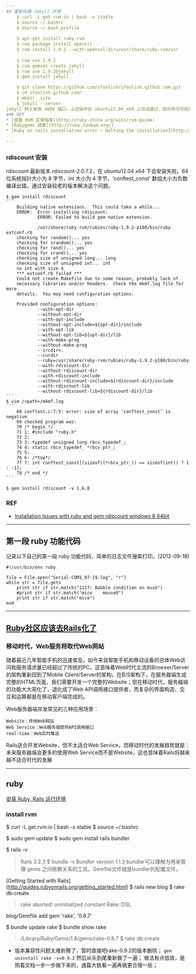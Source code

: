 ```yaml
---
## 重新构建 Jekyll 环境
    $ curl -L get.rvm.io | bash -s stable
    $ source ~/.bashrc
    $ source ~/.bash_profile
    
    $ apt-get install ruby-rvm
    $ rvm package install openssl
    $ rvm install 1.9.2 --with-openssl-dir=/usr/share/ruby-rvm/usr
    
    $ rvm use 1.9.2
    $ rvm gemset create jekyll
    $ rvm use 1.9.2@jekyll
    $ gem install jekyll

    $ git clone https://github.com/sfoolish/sfoolish.github.com.git
    $ cd sfoolish.github.com/
    $ mkdir _site
    $ jekyll --server
jekyll 默认使用 4000 端口，上述操作在 ubuntu12.04_x64 上测试通过，部分命令可能需要 `sudo`。
### REF
* [查看 RVM 实用指南](http://ruby-china.org/wiki/rvm-guide)
* [Rubygems 镜像](http://ruby.taobao.org/)
* [Ruby on rails installation error – Halting the installation](http://vkarthickeyan.wordpress.com/2012/02/03/)

---
```

### rdiscount 安装
rdiscount 最新版本 rdiscount-2.0.7.2，在 ubuntu12.04 x64 下会安装失败。64 位系统指针大小为 8 字节，int 大小为 4 字节，‘conftest_const’ 数组大小为负数编译出错。通过安装较老的版本解决这个问题。
    
    $ gem install rdiscount
    ```
        Building native extensions.  This could take a while...
        ERROR:  Error installing rdiscount:
                ERROR: Failed to build gem native extension.
        
                /usr/share/ruby-rvm/rubies/ruby-1.9.2-p180/bin/ruby extconf.rb
        checking for random()... yes
        checking for srandom()... yes
        checking for rand()... yes
        checking for srand()... yes
        checking size of unsigned long... long
        checking size of unsigned int... int
        no int with size 4
        *** extconf.rb failed ***
        Could not create Makefile due to some reason, probably lack of
        necessary libraries and/or headers.  Check the mkmf.log file for more
        details.  You may need configuration options.
        
        Provided configuration options:
                --with-opt-dir
                --without-opt-dir
                --with-opt-include
                --without-opt-include=${opt-dir}/include
                --with-opt-lib
                --without-opt-lib=${opt-dir}/lib
                --with-make-prog
                --without-make-prog
                --srcdir=.
                --curdir
                --ruby=/usr/share/ruby-rvm/rubies/ruby-1.9.2-p180/bin/ruby
                --with-rdiscount-dir
                --without-rdiscount-dir
                --with-rdiscount-include
                --without-rdiscount-include=${rdiscount-dir}/include
                --with-rdiscount-lib
                --without-rdiscount-lib=${rdiscount-dir}/lib
    ```
    $ vim /<path>/mkmf.log
    ```
        68 conftest.c:7:5: error: size of array ‘conftest_const’ is negative
        69 checked program was:
        70 /* begin */
        71 1: #include "ruby.h"
        72 2:
        73 3: typedef unsigned long rbcv_typedef_;
        74 4: static rbcv_typedef_ *rbcv_ptr_;
        75 5:
        76 6: /*top*/
        77 7: int conftest_const[(sizeof((*rbcv_ptr_)) == sizeof(int)) ? 1 : -1];
        78 /* end */
    ```

    $ gem install rdiscount -v 1.6.8
### REF
* [Installation Issues with ruby and gem rdiscount windows 8 64bit](http://stackoverflow.com/questions/15283059/installation-issues-with-ruby-and-gem-rdiscount-windows-8-64bit)

---
## 第一段 ruby 功能代码
记录以下自己的第一段 ruby 功能代码，简单的日志文件搜索打印。(2012-09-18)

    #!/usr/bin/env ruby

    file = File.open("Serial-COM1_07-19.log", "r")
    while str = file.gets
        print str if str.match("1117: Babble condition on musb")
        #print str if str.match("mice    mouse0")
        print str if str.match("mice")
    end

---
## [Ruby社区应该去Rails化了](http://robbinfan.com/blog/40/ruby-off-rails)
### 移动时代，Web服务将取代Web网站
随着最近几年智能手机的迅速普及，如今来自智能手机和移动设备的总体Web访问和服务请求量已经超过了传统的PC，这意味着Web时代主流的Browser/Server的架构重新回到了Mobile Client/Server的架构。在B/S架构下，在服务器端生成完整的HTML页面，我们需要开发一个完整的Website；但在移动时代，服务器端的功能大大简化了，退化成了Web API调用接口提供者，而复杂的界面构造、交互和运算都是在移动客户端完成的。

Web服务器端并发常见的三种应用场景：

    Website：传统Web网站
    Web Service：Web服务端提供API调用接口
    real-time：Web实时推送

Rails适合开发Website，但不太适合Web Service，而移动时代的发展趋势就是：未来服务器端会更多的使用Web Service而不是Website，这也意味着Rails将越来越不适合时代的发展

---
## ruby
[安装 Ruby, Rails 运行环境](http://ruby-china.org/wiki/install_ruby_guide)
### install rvm
$ curl -L get.rvm.io | bash -s stable
$ source ~/.bashrc 

$ sudo gem update
$ sudo gem install rails bundler

$ rails -v
> Rails 3.2.3
$ bundle -v
> Bundler version 1.1.3
bundler可以理解为用来管理 gems 之间依赖关系的工具。Gemfile文件就是bundler的配置文件。

[Getting Started with Rails]
(http://guides.rubyonrails.org/getting_started.html)
$ rails new blog
$ rake db:create
> rake aborted!
> uninitialized constant Rake::DSL

blog/Gemfile add
    gem 'rake', '0.8.7'

$ bundle update rake
$ bundle show rake
> /Library/Ruby/Gems/1.8/gems/rake-0.8.7
$ rake db:create

* 版本兼容性问题太难折腾了，暂时直接吧rake-0.9.2的版本删除；
`gem uninstall rake -v=0.9.2`  然后从头到尾重新做了一遍；
做法有点低效，是照着文档一步一步做下来的，通篇大致看一遍再做更合理一些；
